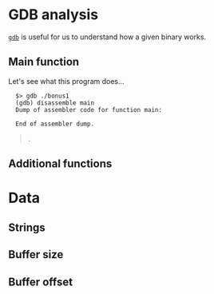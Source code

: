 # GDB analysis

[`gdb`](https://linux.die.net/man/1/gdb) is useful for us to understand how a given binary works.

## Main function

Let's see what this program does...

```gdb
  $> gdb ./bonus1
  (gdb) disassemble main
  Dump of assembler code for function main:

  End of assembler dump.
```

> .

## Additional functions

# Data

## Strings

## Buffer size

## Buffer offset
